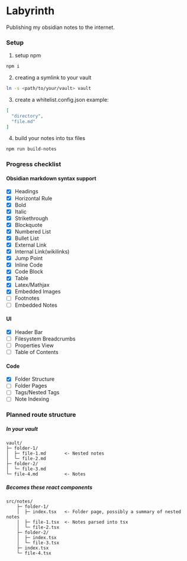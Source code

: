 # Labyrinth

Publishing my obsidian notes to the internet.

### Setup

1. setup npm

```bash
npm i
```

2. creating a symlink to your vault

```bash
ln -s <path/to/your/vault> vault
```

3. create a whitelist.config.json
example:

```json
[
  "directory",
  "file.md"
]
```

4. build your notes into tsx files

```bash
npm run build-notes
```

### Progress checklist

#### Obsidian markdown syntax support

- [x] Headings
- [x] Horizontal Rule
- [x] Bold
- [x] Italic
- [x] Strikethrough
- [x] Blockquote
- [x] Numbered List
- [x] Bullet List
- [x] External Link
- [x] Internal Link(wikilinks)
- [x] Jump Point
- [x] Inline Code
- [x] Code Block
- [x] Table
- [x] Latex/Mathjax
- [x] Embedded Images
- [ ] Footnotes
- [ ] Embedded Notes

#### UI

- [x] Header Bar
- [ ] Filesystem Breadcrumbs
- [ ] Properties View
- [ ] Table of Contents

#### Code

- [x] Folder Structure
- [ ] Folder Pages
- [ ] Tags/Nested Tags
- [ ] Note Indexing

### Planned route structure

##### In your vault
```
vault/
├─ folder-1/
│  ├─ file-1.md       <- Nested notes
│  └─ file-2.md
├─ folder-2/
│  └─ file-3.md
└─ file-4.md          <- Notes
```

##### Becomes these react components
```
src/notes/
    ├─ folder-1/
    │  ├─ index.tsx   <- Folder page, possibly a summary of nested notes
    │  ├─ file-1.tsx  <- Notes parsed into tsx
    │  └─ file-2.tsx
    ├─ folder-2/
    │  ├─ index.tsx
    │  └─ file-3.tsx
    ├─ index.tsx
    └─ file-4.tsx
```
